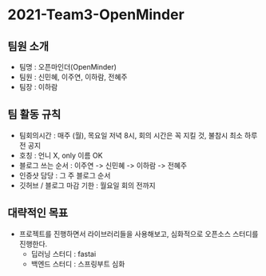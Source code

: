 # 2021-Team3-OpenMinder
## 팀원 소개
* 팀명 : 오픈마인더(OpenMinder)
* 팀원 : 신민혜, 이주연, 이하람, 전혜주
* 팀장 : 이하람

## 팀 활동 규칙
* 팀회의시간 : 매주 (월), 목요일 저녁 8시, 회의 시간은 꼭 지킬 것, 불참시 최소 하루 전 공지
* 호칭 : 언니 X, only 이름 OK
* 블로그 쓰는 순서 : 이주연 -> 신민혜 -> 이하람 -> 전혜주
* 인증샷 담당 : 그 주 블로그 순서
* 깃허브 / 블로그 마감 기한 : 월요일 회의 전까지

## 대략적인 목표
* 프로젝트를 진행하면서 라이브러리들을 사용해보고, 심화적으로 오픈소스 스터디를 진행한다.
  * 딥러닝 스터디 : fastai
  * 백엔드 스터디 : 스프링부트 심화
